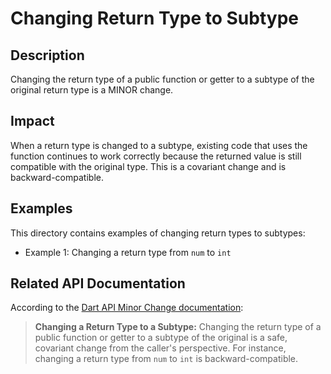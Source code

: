 # Changing Return Type to Subtype

## Description
Changing the return type of a public function or getter to a subtype of the original return type is a MINOR change.

## Impact
When a return type is changed to a subtype, existing code that uses the function continues to work correctly because the returned value is still compatible with the original type. This is a covariant change and is backward-compatible.

## Examples
This directory contains examples of changing return types to subtypes:
- Example 1: Changing a return type from `num` to `int`

## Related API Documentation
According to the [Dart API Minor Change documentation](../../api_minor_change.md):
> **Changing a Return Type to a Subtype:** Changing the return type of a public function or getter to a subtype of the original is a safe, covariant change from the caller's perspective. For instance, changing a return type from `num` to `int` is backward-compatible.
